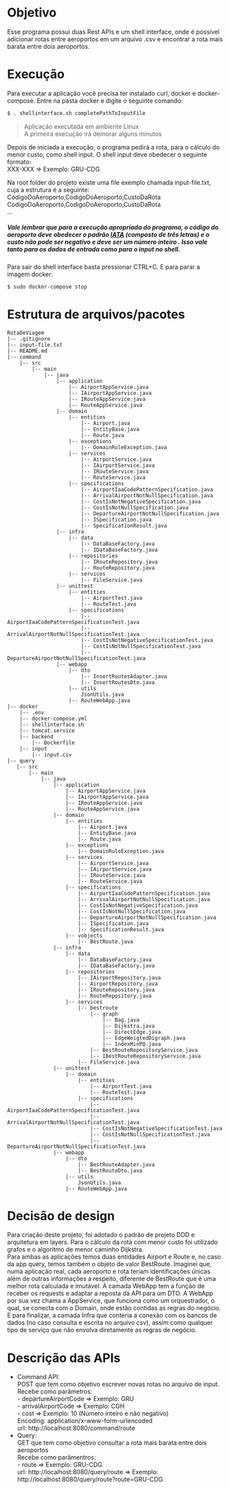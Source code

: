 

# Objetivo
Esse programa possui duas Rest APIs e um shell interface, onde é possível adicionar rotas entre aeroportos em um arquivo .csv e encontrar a rota mais barata
entre dois aeroportos.
# Execução
Para executar a aplicação você precisa ter instalado curl, docker e docker-compose.
Entre na pasta docker e digite o seguinte comando:
```sh
$ . shellinterface.sh completePathToInputFile
```
> Aplicação executada em ambiente Linux  
> A primeira execução irá demorar alguns minutos

Depois de iniciada a execução, o programa pedirá a rota, para o cálculo do menor custo, como shell input. O shell input deve obedecer o seguinte formato:  
XXX-XXX => Exemplo: GRU-CDG

Na root folder do projeto existe uma file exemplo chamada input-file.txt, cuja a estrutura é a seguinte:  
CodigoDoAeroporto,CodigoDoAeroporto,CustoDaRota  
CodigoDoAeroporto,CodigoDoAeroporto,CustoDaRota  
...
##### Vale lembrar que para a execução apropriada do programa, o código do aeroporto deve obedecer o padrão [IATA](https://en.wikipedia.org/wiki/IATA_airport_code#:~:text=An%20IATA%20airport%20code%2C%20also,Air%20Transport%20Association%20(IATA).) (composto de três letras) e o custo não pode ser negativo e deve ser um número inteiro . Isso vale tanto para os dados de entrada como para o input no shell.

Para sair do shell interface basta pressionar CTRL+C. E para parar a imagem docker:
```sh
$ sudo docker-compose stop
```
# Estrutura de arquivos/pacotes
```
RotaDeViagem
|-- .gitignore
|-- input-file.txt
|-- README.md
|-- command
    |-- src
        |-- main
            |-- java
                |-- application
                    |-- AirportAppService.java
                    |-- IAirportAppService.java
                    |-- IRouteAppService.java
                    |-- RouteAppService.java
                |-- domain
                    |-- entities
                        |-- Airport.java
                        |-- EntityBase.java
                        |-- Route.java
                    |-- exceptions
                        |-- DomainRuleException.java
                    |-- services
                        |-- AirportService.java
                        |-- IAirportService.java
                        |-- IRouteService.java
                        |-- RouteService.java
                    |-- specifications
                        |-- AirportIaaCodePatternSpecification.java
                        |-- ArrivalAirportNotNullSpecification.java
                        |-- CostIsNotNegativeSpecification.java
                        |-- CostIsNotNullSpecification.java
                        |-- DepartureAirportNotNullSpecification.java
                        |-- ISpecification.java
                        |-- SpecificationResult.java
                |-- infra
                    |-- data
                        |-- DataBaseFactory.java
                        |-- IDataBaseFactory.java
                    |-- repositories
                        |-- IRouteRepository.java
                        |-- RouteRepository.java
                    |-- services
                        |-- FileService.java
                |-- unittest
                    |-- entities
                        |-- AirportTest.java
                        |-- RouteTest.java
                    |-- specifications
                        |-- AirportIaaCodePatternSpecificationTest.java
                        |-- ArrivalAirportNotNullSpecificationTest.java
                        |-- CostIsNotNegativeSpecificationTest.java
                        |-- CostIsNotNullSpecificationTest.java
                        |-- DepartureAirportNotNullSpecificationTest.java
                |-- webapp
                    |-- dto
                        |-- InsertRoutesAdapter.java
                        |-- InsertRoutesDto.java
                    |-- utils
                        JsonUtils.java
                    |-- RouteWebApp.java
|-- docker
    |-- .env
    |-- docker-compose.yml
    |-- shellinterface.sh
    |-- tomcat.service
    |-- backend
        |-- Dockerfile
    |-- input
        |-- input.csv
|-- query
   |-- src
       |-- main
           |-- java
               |-- application
                   |-- AirportAppService.java
                   |-- IAirportAppService.java
                   |-- IRouteAppService.java
                   |-- RouteAppService.java
               |-- domain
                   |-- entities
                       |-- Airport.java
                       |-- EntityBase.java
                       |-- Route.java
                   |-- exceptions
                       |-- DomainRuleException.java
                   |-- services
                       |-- AirportService.java
                       |-- IAirportService.java
                       |-- IRouteService.java
                       |-- RouteService.java
                   |-- specifications
                       |-- AirportIaaCodePatternSpecification.java
                       |-- ArrivalAirportNotNullSpecification.java
                       |-- CostIsNotNegativeSpecification.java
                       |-- CostIsNotNullSpecification.java
                       |-- DepartureAirportNotNullSpecification.java
                       |-- ISpecification.java
                       |-- SpecificationResult.java
                   |-- vobjects
                       |-- BestRoute.java
               |-- infra
                   |-- data
                       |-- DataBaseFactory.java
                       |-- IDataBaseFactory.java
                   |-- repositories
                       |-- IAirportRepository.java
                       |-- AirportRepository.java
                       |-- IRouteRepository.java
                       |-- RouteRepository.java
                   |-- services
                       |-- bestroute
                           |-- graph
                               |-- Bag.java
                               |-- Dijkstra.java
                               |-- DirectEdge.java
                               |-- EdgeWeigtedDigraph.java
                               |-- IndexMinPQ.java
                           |-- BestRouteRepositoryService.java
                           |-- IBestRouteRepositoryService.java
                       |-- FileService.java
               |-- unittest
                   |-- domain
                       |-- entities
                           |-- AirportTest.java
                           |-- RouteTest.java
                       |-- specifications
                           |-- AirportIaaCodePatternSpecificationTest.java
                           |-- ArrivalAirportNotNullSpecificationTest.java
                           |-- CostIsNotNegativeSpecificationTest.java
                           |-- CostIsNotNullSpecificationTest.java
                           |-- DepartureAirportNotNullSpecificationTest.java
               |-- webapp
                   |-- dto
                       |-- BestRouteAdapter.java
                       |-- BestRouteDto.java
                   |-- utils
                       JsonUtils.java
                   |-- RouteWebApp.java 
```
# Decisão de design
Para criação deste projeto, foi adotado o padrão de projeto DDD e arquitetura em layers. Para o cálculo da rota com menor custo foi utilizado grafos e o algoritmo de menor caminho Dijkstra.  
Para ambas as aplicações temos duas entidades Airport e Route e, no caso da app query, temos também o objeto de valor BestRoute. Imaginei que, numa aplicação real, cada aeroporto e rota teriam identificações únicas além de outras informações a respeito, diferente de BestRoute que é uma melhor rota calculada e imutável.
A camada WebApp tem a função de receber os requests e adaptar a reposta da API para um DTO. A WebApp por sua vez chama a AppService, que funciona como um orquestrador, o qual, se conecta com o Domain, onde estão contidas as regras do negócio. E para finalizar, a camada Infra que conteria a conexão com os bancos de dados (no caso consulta e escrita no arquivo csv), assim como qualquer tipo de serviço que não envolva diretamente as regras de negócio.

# Descrição das APIs
* Command API:  
    POST que tem como objetivo escrever novas rotas no arquivo de input.  
    Recebe como parâmetros:  
        - departureAirportCode => Exemplo: GRU  
        - arrivalAirportCode => Exemplo: CGH  
        - cost => Exemplo: 10 (Número inteiro e não negativo)  
    Encoding: application/x-www-form-urlencoded  
    url: http://localhost:8080/command/route  
* Query:  
    GET que tem como objetivo consultar a rota mais barata entre dois aeroportos  
    Recebe como parâmentros:  
        - route => Exemplo: GRU-CDG  
    url: http://localhost:8080/query/route => Exemplo: http://localhost:8080/query/route?route=GRU-CDG